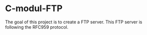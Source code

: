 # C-modul-FTP
The goal of this project is to create a FTP server. This FTP server is following the RFC959 protocol.
